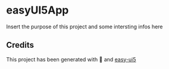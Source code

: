 # easyUI5App
Insert the purpose of this project and some intersting infos here


## Credits
This project has been generated with 💙 and [easy-ui5](https://github.com/SAP)
